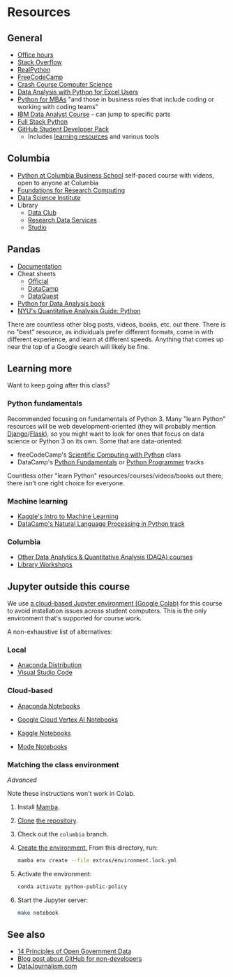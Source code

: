 # Resources

## General

- [Office hours](syllabus.md#instructor-information)
- [Stack Overflow](https://stackoverflow.com/)
- [RealPython](https://realpython.com/tutorials/all/)
- [FreeCodeCamp](https://www.freecodecamp.org/learn/data-analysis-with-python/)
- [Crash Course Computer Science](https://thecrashcourse.com/topic/computerscience/)
- [Data Analysis with Python for Excel Users](https://www.youtube.com/watch?v=WcDaZ67TVRo)
- [Python for MBAs](https://clio.columbia.edu/catalog/15536430) "and those in business roles that include coding or working with coding teams"
- [IBM Data Analyst Course](https://www.youtube.com/watch?v=1PAy6d16ADQ) - can jump to specific parts
- [Full Stack Python](https://www.fullstackpython.com/)
- [GitHub Student Developer Pack](https://education.github.com/pack)
  - Includes [learning resources](https://education.github.com/pack?sort=popularity&tag=Learn#offers) and various tools

## Columbia

- [Python at Columbia Business School](https://academics.gsb.columbia.edu/python) self-paced course with videos, open to anyone at Columbia
- [Foundations for Research Computing](https://rcfoundations.research.columbia.edu/)
- [Data Science Institute](https://datascience.columbia.edu/)
- Library
  - [Data Club](https://library.columbia.edu/services/research-data-services/data-club.html)
  - [Research Data Services](https://library.columbia.edu/services/research-data-services.html)
  - [Studio](https://studio.cul.columbia.edu/)

## Pandas

- [Documentation](https://pandas.pydata.org/pandas-docs/stable/)
- Cheat sheets
  - [Official](https://pandas.pydata.org/Pandas_Cheat_Sheet.pdf)
  - [DataCamp](https://www.datacamp.com/cheat-sheet/pandas-cheat-sheet-for-data-science-in-python)
  - [DataQuest](https://www.dataquest.io/blog/pandas-cheat-sheet/)
- [Python for Data Analysis book](https://wesmckinney.com/book/)
- [NYU's Quantitative Analysis Guide: Python](https://guides.nyu.edu/quant/python)

There are countless other blog posts, videos, books, etc. out there. There is no "best" resource, as individuals prefer different formats, come in with different experience, and learn at different speeds. Anything that comes up near the top of a Google search will likely be fine.

## Learning more

Want to keep going after this class?

### Python fundamentals

Recommended focusing on fundamentals of Python 3. Many "learn Python" resources will be web development-oriented (they will probably mention [Django](https://www.djangoproject.com/)/[Flask](https://flask.palletsprojects.com/)), so you might want to look for ones that focus on data science or Python 3 on its own. Some that are data-oriented:

- freeCodeCamp's [Scientific Computing with Python](https://www.freecodecamp.org/learn/scientific-computing-with-python/) class
- DataCamp's [Python Fundamentals](https://www.datacamp.com/tracks/python-fundamentals) or [Python Programmer](https://www.datacamp.com/tracks/python-programmer) tracks

Countless other "learn Python" resources/courses/videos/books out there; there isn't one right choice for everyone.

### Machine learning

- [Kaggle's Intro to Machine Learning](https://www.kaggle.com/learn/intro-to-machine-learning)
- [DataCamp's Natural Language Processing in Python track](https://www.datacamp.com/tracks/natural-language-processing-in-python)

### Columbia

- [Other Data Analytics & Quantitative Analysis (DAQA) courses](https://bulletin.columbia.edu/sipa/specializations/daqa/#coursestext)
- [Library Workshops](https://library.columbia.edu/using-libraries/workshops.html)

## Jupyter outside this course

We use [a cloud-based Jupyter environment (Google Colab)](lecture_0.ipynb#jupyter) for this course to avoid installation issues across student computers. This is the only environment that's supported for course work.



A non-exhaustive list of alternatives:

### Local

- [Anaconda Distribution](https://www.anaconda.com/download)
- [Visual Studio Code](https://code.visualstudio.com/docs/datascience/jupyter-notebooks)

### Cloud-based

- [Anaconda Notebooks](https://www.anaconda.com/products/notebooks)
- [Google Cloud Vertex AI Notebooks](https://cloud.google.com/vertex-ai-notebooks)

- [Kaggle Notebooks](https://www.kaggle.com/docs/notebooks)
- [Mode Notebooks](https://mode.com/help/articles/notebook)

### Matching the class environment

_Advanced_

Note these instructions won't work in Colab.

1. Install [Mamba](https://mamba.readthedocs.io/en/latest/index.html).
1. [Clone](https://docs.github.com/en/repositories/creating-and-managing-repositories/cloning-a-repository) [the repository](https://github.com/afeld/python-public-policy/tree/columbia).
1. Check out the `columbia` branch.
1. [Create the environment.](https://docs.conda.io/projects/conda/en/stable/user-guide/tasks/manage-environments.html#creating-an-environment-from-an-environment-yml-file) From this directory, run:

   ```sh
   mamba env create --file extras/environment.lock.yml
   ```

1. Activate the environment:

   ```sh
   conda activate python-public-policy
   ```

1. Start the Jupyter server:

   ```sh
   make notebook
   ```

## See also

- [14 Principles of Open Government Data](https://opengovdata.io/2014/principles/)
- [Blog post about GitHub for non-developers](https://medium.com/nyc-planning-digital/git-what-extolling-githubs-virtues-to-non-coders-6cc11f1a5fd2)
- [DataJournalism.com](https://datajournalism.com/)
